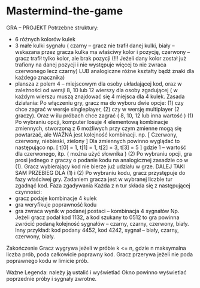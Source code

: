 # Mastermind-the-game
GRA – PROJEKT
Potrzebne struktury:
- 6 różnych kolorów kulek
- 3 małe kulki sygnału ( czarny – gracz nie trafił danej kulki, biały – wskazana przez gracza kulka ma właściwy kolor i pozycję, czerwony – gracz trafił tylko kolor, ale brak pozycji (!!! Jeżeli dany kolor został już trafiony na danej pozycji i nie występuje więcej to nie zwraca czerwonego lecz czarny)  LUB analogiczne różne kształty bądź znaki dla każdego znacznika)
- plansza z polem 4 – miejscowym dla osoby układającej kod, oraz w zależności od wersji 8, 10 lub 12 wierszy dla osoby zgadującej ( w każdym wierszu muszą znajdować się 4 miejsca dla 4 kulek.
Zasada działania:
Po włączeniu gry, gracz ma do wyboru dwie opcje: (1) czy chce zagrać w wersje singleplayer, (2) czy w wersję multiplayer (2 graczy). Oraz w ilu próbach chce zagrać ( 8, 10, 12 lub inna wartość )
(1)	 Po wybraniu opcji, komputer losuje 4 elementową kombinacje zmiennych, stworzoną z 6 możliwych przy czym zmienne mogą się powtarzać, ale WAŻNA jest kolejność kombinacji. 
np.
[ Czerwony, czerwony, niebieski, zielony ]
		Dla zmiennych powinno wyglądać to następująco
	np. 	[ t[0] = 1, t[1] = 1, t[2] = 3, t[3] = 5 ]
		gdzie 1 – wartość dla czerwonego, itp. ( można użyć słownika )
(2)	Po wybraniu opcji, gra prosi jednego z graczy o podanie kodu na analogicznej zasadzie co w (1). Gracz wybierający kod nie bierze już udziału w grze. 
DALEJ TAKI SAM PRZEBIEG DLA (1) i (2)
Po wybraniu kodu, gracz przystępuje do fazy właściwej gry. Zadaniem gracza jest w wybranej liczbie tur zgadnąć kod. 
Faza zgadywania
Każda z n tur składa się z następującej czynności:
- gracz podaje kombinacje 4 kulek
- gra weryfikuje poprawność kodu
- gra zwraca wynik w podanej postaci – kombinacja 4 sygnałów
Np. Jeżeli gracz podał kod 1132, a kod szukany to 0512 to gra powinna zwrócić podaną kolejność sygnałów – czarny, czarny, czerwony, biały. Inny przykład: kod podany 4452, kod 4242, sygnał – biały, czarny, czerwony, biały. 

Zakończenie
Gracz wygrywa jeżeli w próbie k <= n, gdzie n maksymalna liczba prób, poda całkowicie poprawny kod.
Gracz przerywa jeżeli nie poda poprawnego kodu w limicie prób.

Ważne
Legenda: należy ją ustalić i wyświetlać
Okno powinno wyświetlać poprzednie próby i sygnały zwrotne. 

